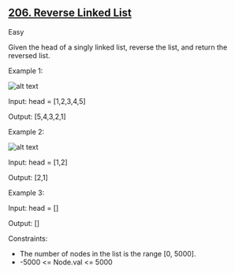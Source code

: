 ## [206. Reverse Linked List](https://leetcode.com/problems/reverse-linked-list/)

Easy

Given the head of a singly linked list, reverse the list, and return the reversed list.

Example 1:

![alt text](https://assets.leetcode.com/uploads/2021/02/19/rev1ex1.jpg)

Input: head = [1,2,3,4,5]

Output: [5,4,3,2,1]

Example 2:

![alt text](https://assets.leetcode.com/uploads/2021/02/19/rev1ex2.jpg)

Input: head = [1,2]

Output: [2,1]

Example 3:

Input: head = []

Output: []

Constraints:

- The number of nodes in the list is the range [0, 5000].
- -5000 <= Node.val <= 5000